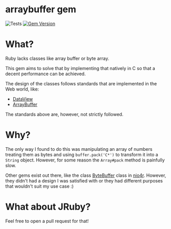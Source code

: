 
# arraybuffer gem

![Tests](https://github.com/andrepiske/rb-arraybuffer/actions/workflows/ci.yml/badge.svg)
[![Gem Version](https://badge.fury.io/rb/arraybuffer.svg)](https://badge.fury.io/rb/arraybuffer)

# What?

Ruby lacks classes like array buffer or byte array.

This gem aims to solve that by implementing that natively in C so that
a decent performance can be achieved.

The design of the classes follows standards that are implemented in the
Web world, like:

- [DataView](https://developer.mozilla.org/en-US/docs/Web/JavaScript/Reference/Global_Objects/DataView)
- [ArrayBuffer](https://developer.mozilla.org/en-US/docs/Web/JavaScript/Reference/Global_Objects/ArrayBuffer)

The standards above are, however, not strictly followed.

# Why?

The only way I found to do this was manipulating an array of numbers
treating them as bytes and using `buffer.pack('C*')` to transform it
into a `String` object. However, for some reason the `Array#pack` method
is painfully slow.

Other gems exist out there, like the class
[ByteBuffer](https://www.rubydoc.info/gems/nio4r/2.5.2/NIO/ByteBuffer)
class in [nio4r](https://rubygems.org/gems/nio4r). However, they
didn't had a design I was satisfied with or they had different purposes
that wouldn't suit my use case :)

# What about JRuby?

Feel free to open a pull request for that!
